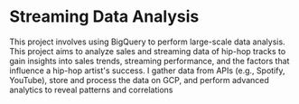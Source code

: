 # Streaming Data Analysis
This project involves using BigQuery to perform large-scale data analysis.
This project aims to analyze sales and streaming data of hip-hop tracks to gain insights into sales trends, streaming performance, and the factors that influence a hip-hop artist's success. 
I gather data from APIs (e.g., Spotify, YouTube), store and process the data on GCP, and perform advanced analytics to reveal patterns and correlations
